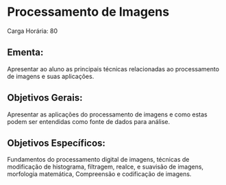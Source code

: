 # Processamento de Imagens

Carga Horária: 80

## Ementa:

Apresentar ao aluno as principais técnicas relacionadas ao processamento de imagens e suas aplicações.

## Objetivos Gerais:

Apresentar as aplicações do processamento de imagens e como estas podem ser entendidas como fonte de dados para análise.

## Objetivos Específicos:

Fundamentos do processamento digital de imagens, técnicas de modificação de histograma, filtragem, realce, e suavisão de imagens, morfologia matemática, Compreensão e codificação de imagens.